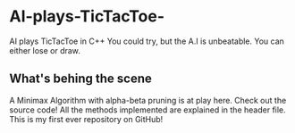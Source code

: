 # AI-plays-TicTacToe-
AI plays TicTacToe in C++
You could try, but the A.I is unbeatable. You can either lose or draw.


## What's behing the scene
A Minimax Algorithm with alpha-beta pruning is at play here.
Check out the source code! All the methods implemented are explained in the header file.
This is my first ever repository on GitHub!
